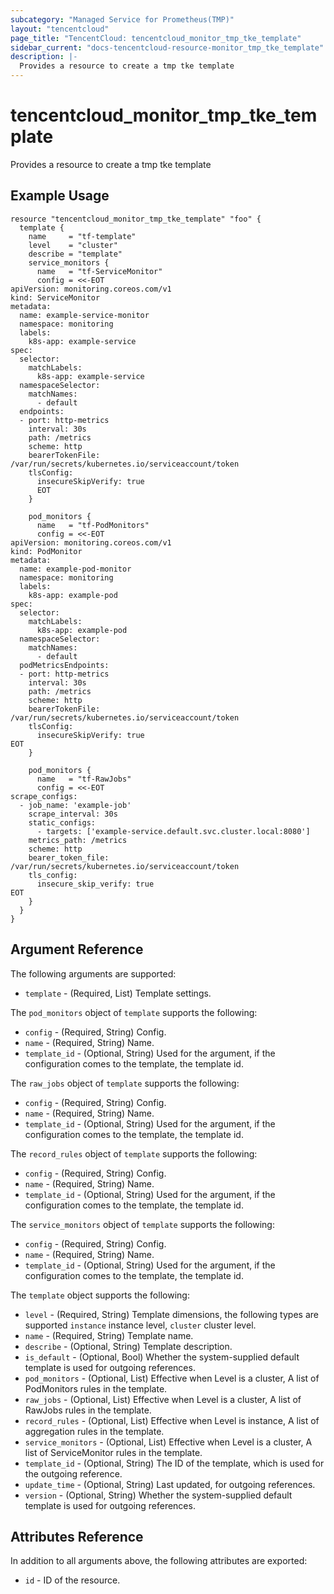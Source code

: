 ```yaml
---
subcategory: "Managed Service for Prometheus(TMP)"
layout: "tencentcloud"
page_title: "TencentCloud: tencentcloud_monitor_tmp_tke_template"
sidebar_current: "docs-tencentcloud-resource-monitor_tmp_tke_template"
description: |-
  Provides a resource to create a tmp tke template
---
```


# tencentcloud_monitor_tmp_tke_template

Provides a resource to create a tmp tke template

## Example Usage

```hcl
resource "tencentcloud_monitor_tmp_tke_template" "foo" {
  template {
    name     = "tf-template"
    level    = "cluster"
    describe = "template"
    service_monitors {
      name   = "tf-ServiceMonitor"
      config = <<-EOT
apiVersion: monitoring.coreos.com/v1
kind: ServiceMonitor
metadata:
  name: example-service-monitor
  namespace: monitoring
  labels:
    k8s-app: example-service
spec:
  selector:
    matchLabels:
      k8s-app: example-service
  namespaceSelector:
    matchNames:
      - default
  endpoints:
  - port: http-metrics
    interval: 30s
    path: /metrics
    scheme: http
    bearerTokenFile: /var/run/secrets/kubernetes.io/serviceaccount/token
    tlsConfig:
      insecureSkipVerify: true
      EOT
    }

    pod_monitors {
      name   = "tf-PodMonitors"
      config = <<-EOT
apiVersion: monitoring.coreos.com/v1
kind: PodMonitor
metadata:
  name: example-pod-monitor
  namespace: monitoring
  labels:
    k8s-app: example-pod
spec:
  selector:
    matchLabels:
      k8s-app: example-pod
  namespaceSelector:
    matchNames:
      - default
  podMetricsEndpoints:
  - port: http-metrics
    interval: 30s
    path: /metrics
    scheme: http
    bearerTokenFile: /var/run/secrets/kubernetes.io/serviceaccount/token
    tlsConfig:
      insecureSkipVerify: true
EOT
    }

    pod_monitors {
      name   = "tf-RawJobs"
      config = <<-EOT
scrape_configs:
  - job_name: 'example-job'
    scrape_interval: 30s
    static_configs:
      - targets: ['example-service.default.svc.cluster.local:8080']
    metrics_path: /metrics
    scheme: http
    bearer_token_file: /var/run/secrets/kubernetes.io/serviceaccount/token
    tls_config:
      insecure_skip_verify: true
EOT
    }
  }
}
```

## Argument Reference

The following arguments are supported:

* `template` - (Required, List) Template settings.

The `pod_monitors` object of `template` supports the following:

* `config` - (Required, String) Config.
* `name` - (Required, String) Name.
* `template_id` - (Optional, String) Used for the argument, if the configuration comes to the template, the template id.

The `raw_jobs` object of `template` supports the following:

* `config` - (Required, String) Config.
* `name` - (Required, String) Name.
* `template_id` - (Optional, String) Used for the argument, if the configuration comes to the template, the template id.

The `record_rules` object of `template` supports the following:

* `config` - (Required, String) Config.
* `name` - (Required, String) Name.
* `template_id` - (Optional, String) Used for the argument, if the configuration comes to the template, the template id.

The `service_monitors` object of `template` supports the following:

* `config` - (Required, String) Config.
* `name` - (Required, String) Name.
* `template_id` - (Optional, String) Used for the argument, if the configuration comes to the template, the template id.

The `template` object supports the following:

* `level` - (Required, String) Template dimensions, the following types are supported `instance` instance level, `cluster` cluster level.
* `name` - (Required, String) Template name.
* `describe` - (Optional, String) Template description.
* `is_default` - (Optional, Bool) Whether the system-supplied default template is used for outgoing references.
* `pod_monitors` - (Optional, List) Effective when Level is a cluster, A list of PodMonitors rules in the template.
* `raw_jobs` - (Optional, List) Effective when Level is a cluster, A list of RawJobs rules in the template.
* `record_rules` - (Optional, List) Effective when Level is instance, A list of aggregation rules in the template.
* `service_monitors` - (Optional, List) Effective when Level is a cluster, A list of ServiceMonitor rules in the template.
* `template_id` - (Optional, String) The ID of the template, which is used for the outgoing reference.
* `update_time` - (Optional, String) Last updated, for outgoing references.
* `version` - (Optional, String) Whether the system-supplied default template is used for outgoing references.

## Attributes Reference

In addition to all arguments above, the following attributes are exported:

* `id` - ID of the resource.



